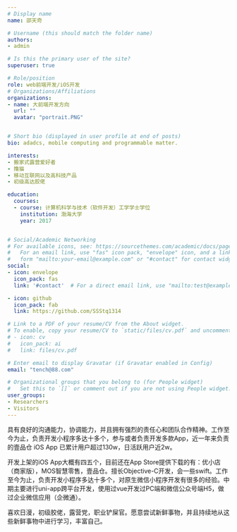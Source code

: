 ```yaml
---
# Display name
name: 邵天奇

# Username (this should match the folder name)
authors:
- admin

# Is this the primary user of the site?
superuser: true

# Role/position
role: web前端开发/iOS开发
# Organizations/Affiliations
organizations:
- name: 大前端开发方向
  url: ""
  avatar: "portrait.PNG"


# Short bio (displayed in user profile at end of posts)
bio: adadcs, mobile computing and programmable matter.

interests:
- 搬家式露营爱好者
- 撸猫
- 移动互联网以及高科技产品
- 初级高达胶佬

education:
  courses:
  - course: 计算机科学与技术（软件开发）工学学士学位
    institution: 渤海大学
    year: 2017


# Social/Academic Networking
# For available icons, see: https://sourcethemes.com/academic/docs/page-builder/#icons
#   For an email link, use "fas" icon pack, "envelope" icon, and a link in the
#   form "mailto:your-email@example.com" or "#contact" for contact widget.
social:
- icon: envelope
  icon_pack: fas
  link: '#contact'  # For a direct email link, use "mailto:test@example.org".

- icon: github
  icon_pack: fab
  link: https://github.com/SSStq1314

# Link to a PDF of your resume/CV from the About widget.
# To enable, copy your resume/CV to `static/files/cv.pdf` and uncomment the lines below.
# - icon: cv
#   icon_pack: ai
#   link: files/cv.pdf

# Enter email to display Gravatar (if Gravatar enabled in Config)
email: "tench@88.com"

# Organizational groups that you belong to (for People widget)
#   Set this to `[]` or comment out if you are not using People widget.
user_groups:
- Researchers
- Visitors
---
```







具有良好的沟通能⼒，协调能⼒，并且拥有强烈的责任⼼和团队合作精神。⼯作⾄今为⽌，负责开发⼩程序多达⼗多个，参与或者负责开发多款App，近⼀年来负责的壹品仓 iOS App 已累计⽤户超过130w，⽇活跃⽤户近2w。

开发上架的iOS App大概有四五个，目前还在App Store提供下载的有：优小店（商家版），MOS智慧零售，壹品仓。擅长Objective-C开发，会一些swift。工作至今为止，负责开发小程序多达十多个，对原生微信小程序开发有很多的经验。中期主要进行uni-app跨平台开发，使用过vue开发过PC端和微信公众号端H5，做过企业微信应用（企微通）。

喜欢⽇漫，初级胶佬，露营党，职业铲屎官。愿意尝试新鲜事物，并且持续地从这些新鲜事物中进⾏学习，丰富⾃⼰。